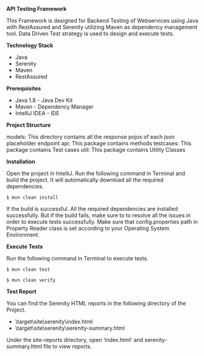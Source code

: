 **API Testing Framework**

This Framework is designed for Backend Testing of Webservices using Java with RestAssured and Serenity utilizing Maven as dependency management tool. 
Data Driven Test strategy is used to design and execute tests.

**Technology Stack**

* Java
* Serenity
* Maven
* RestAssured

**Prerequisites**

* Java 1.8 - Java Dev Kit
* Maven - Dependency Manager
* IntelliJ IDEA - IDE

**Project Structure**

models: This directory contains all the response pojos of each json placeholder endpoint
api: This package contains methods
testcases: This package contains Test cases 
util: This package contains Utility Classes

**Installation**

Open the project in IntelliJ. Run the following command in Terminal and build the project. It will automatically download all the required dependencies.

`$ mvn clean install`

If the build is successful. All the required dependencies are installed successfully. But if the build fails, make sure to to resolve all the issues in order to execute tests successfully. Make sure that config.properties path in Property Reader class is set according to your Operating System Environment.

**Execute Tests**

Run the following command in Terminal to execute tests.

`$ mvn clean test`

`$ mvn clean verify`

**Test Report**

You can find the Serenity HTML reports in the following directory of the Project.
*  \target\site\serenity\index.html
* \target\site\serenity\serenity-summary.html

Under the site-reports directory, open ‘index.html’ and serenity-summary.html file to view reports.

